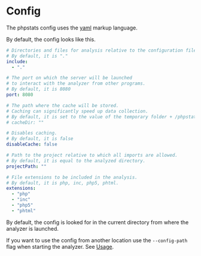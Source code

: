 # Config

The phpstats config uses the [yaml](https://cloudslang-docs.readthedocs.io/en/v1.0/yaml_overview.html) markup language.

By default, the config looks like this.

```yaml
# Directories and files for analysis relative to the configuration files directory.
# By default, it is "."
include:
  - "."

# The port on which the server will be launched
# to interact with the analyzer from other programs.
# By default, it is 8080
port: 8080

# The path where the cache will be stored.
# Caching can significantly speed up data collection.
# By default, it is set to the value of the temporary folder + /phpstats.
# cacheDir: ""

# Disables caching.
# By default, it is false
disableCache: false

# Path to the project relative to which all imports are allowed.
# By default, it is equal to the analyzed directory.
projectPath: ""

# File extensions to be included in the analysis.
# By default, it is php, inc, php5, phtml.
extensions:
  - "php"
  - "inc"
  - "php5"
  - "phtml"
```

By default, the config is looked for in the current directory from where the analyzer is launched.

If you want to use the config from another location use the `--config-path` flag when starting the analyzer. See [Usage](../README.md#usage).